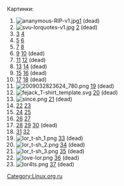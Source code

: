 Картинки:

1.  ![ananymous-RIP-v1.jpg](ananymous-RIP-v1.jpg
    "ananymous-RIP-v1.jpg")[1](http://www.linux.org.ru/jump-message.jsp?msgid=3583232&cid=3583512)
    (dead)
2.  ![svu-lorquotes-v1.jpg](svu-lorquotes-v1.jpg "svu-lorquotes-v1.jpg")
    [2](http://www.linux.org.ru/jump-message.jsp?msgid=3583232&cid=3583520)
    (dead)
3.  [3](http://img209.imageshack.us/img209/7871/70958970.png)
    [4](http://www.linux.org.ru/forum/linux-org-ru/3583232?cid=3584402)
4.  [5](http://shesha.ru/stuff/design/lor-t-shirts/01a.png)
    [6](http://www.linux.org.ru/jump-message.jsp?msgid=3583232&cid=3586901)
5.  [7](http://shesha.ru/stuff/design/lor-t-shirts/01c.png)
    [8](http://www.linux.org.ru/jump-message.jsp?msgid=3583232&cid=3586901)
6.  [9](http://bayimg.com/image/kaocaaabj.jpg)
    [10](http://www.linux.org.ru/jump-message.jsp?msgid=3583232&cid=3588749)
    (dead)
7.  [11](http://pmironov.ru/lor/futbolki/faq_jackill_finish.png)
    [12](http://www.linux.org.ru/jump-message.jsp?msgid=3583232&cid=3591711)
    (dead)
8.  [13](http://pmironov.ru/lor/futbolki/locale_finish.png)
    [14](http://www.linux.org.ru/jump-message.jsp?msgid=3583232&cid=3591711)
    (dead)
9.  [15](http://pmironov.ru/lor/futbolki/root_finish.png)
    [16](http://www.linux.org.ru/jump-message.jsp?msgid=3583232&cid=3591711)
    (dead)
10. [17](http://pmironov.ru/lor/futbolki/shaman_1_finish.png)
    [18](http://www.linux.org.ru/jump-message.jsp?msgid=3583232&cid=3591711)
    (dead)
11. ![2009032823624\_780.png](2009032823624_780.png
    "2009032823624_780.png")
    [19](http://www.linux.org.ru/jump-message.jsp?msgid=3583232&cid=3591919)
    (dead)
12. ![fejack\_T-shirt\_template.svg](fejack_T-shirt_template.svg
    "fejack_T-shirt_template.svg")
    [20](http://www.linux.org.ru/jump-message.jsp?msgid=3583232&cid=3591930)
    (dead)
13. ![since.png](since.png "since.png")
    [21](http://www.linux.org.ru/jump-message.jsp?msgid=3583232&cid=3591938)
    (dead)
14. [22](http://shesha.ru/stuff/design/lor-t-shirts/01a-grey.png)
    [23](http://www.linux.org.ru/jump-message.jsp?msgid=3583232&cid=3591943)
15. [24](http://img16.imageshack.us/img16/5088/63965769.png)
    [25](http://www.linux.org.ru/jump-message.jsp?msgid=3583232&cid=3592054)
16. [26](http://xmages.net/out.php/i160870_2.png)
    [27](http://www.linux.org.ru/jump-message.jsp?msgid=3583232&cid=3592138)
17. [28](http://www.petaimg.com/u29/489frontend.png)
    [29](http://www.petaimg.com/u279/990back.png)
    [30](http://www.linux.org.ru/jump-message.jsp?msgid=3583232&cid=3592779)
    (dead)
18. [31](http://shesha.ru/stuff/design/lor-t-shirts/02.png)
    [32](http://www.linux.org.ru/jump-message.jsp?msgid=3583232&cid=3593981)
19. ![lor\_t-sh\_1.png](lor_t-sh_1.png "lor_t-sh_1.png")
    [33](http://www.linux.org.ru/jump-message.jsp?msgid=3583232&cid=3594626)
    (dead)
20. ![lor\_t-sh\_2.png](lor_t-sh_2.png "lor_t-sh_2.png")
    [34](http://www.linux.org.ru/jump-message.jsp?msgid=3583232&cid=3594626)
    (dead)
21. ![lor\_t-sh\_3.png](lor_t-sh_3.png "lor_t-sh_3.png")
    [35](http://www.linux.org.ru/jump-message.jsp?msgid=3583232&cid=3594626)
    (dead)
22. ![love-lor.png](love-lor.png "love-lor.png")
    [36](http://www.linux.org.ru/jump-message.jsp?msgid=3583232&cid=3596382)
    (dead)
23. ![lor4ts.png](lor4ts.png "lor4ts.png")
    [37](http://www.linux.org.ru/jump-message.jsp?msgid=3583232&cid=3631825)
    (dead)

[Category:Linux.org.ru](Category:Linux.org.ru "wikilink")
